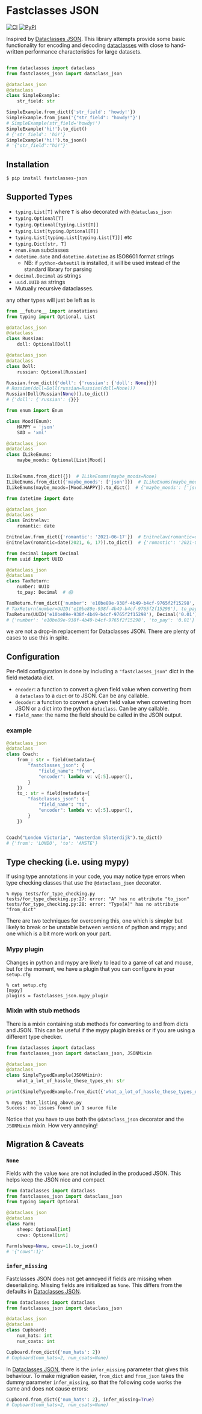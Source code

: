 Fastclasses JSON
================

[![CI](https://github.com/cakemanny/fastclasses-json/actions/workflows/pythonpackage.yml/badge.svg)](https://github.com/cakemanny/fastclasses-json/actions/workflows/pythonpackage.yml?query=branch%3Amaster)
[![PyPI](https://img.shields.io/pypi/v/fastclasses-json)](https://pypi.org/project/fastclasses-json/)

Inspired by [Dataclasses JSON](https://github.com/lidatong/dataclasses-json/).
This library attempts provide some basic functionality for encoding and
decoding [dataclasses](https://docs.python.org/3/library/dataclasses.html)
with close to hand-written performance characteristics for large datasets.

```python

from dataclasses import dataclass
from fastclasses_json import dataclass_json

@dataclass_json
@dataclass
class SimpleExample:
    str_field: str

SimpleExample.from_dict({'str_field': 'howdy!'})
SimpleExample.from_json('{"str_field": "howdy!"}')
# SimpleExample(str_field='howdy!')
SimpleExample('hi!').to_dict()
# {'str_field': 'hi!'}
SimpleExample('hi!').to_json()
# '{"str_field":"hi!"}'

```

Installation
------------
```bash
$ pip install fastclasses-json
```

Supported Types
---------------
* `typing.List[T]` where `T` is also decorated with `@dataclass_json`
* `typing.Optional[T]`
* `typing.Optional[typing.List[T]]`
* `typing.List[typing.Optional[T]]`
* `typing.List[typing.List[typing.List[T]]]` etc
* `typing.Dict[str, T]`
* `enum.Enum` subclasses
* `datetime.date` and `datetime.datetime` as ISO8601 format strings
  - NB: if `python-dateutil` is installed, it will be used instead of the
    standard library for parsing
* `decimal.Decimal` as strings
* `uuid.UUID` as strings
* Mutually recursive dataclasses.

any other types will just be left as is

```python
from __future__ import annotations
from typing import Optional, List

@dataclass_json
@dataclass
class Russian:
    doll: Optional[Doll]

@dataclass_json
@dataclass
class Doll:
    russian: Optional[Russian]

Russian.from_dict({'doll': {'russian': {'doll': None}}})
# Russian(doll=Doll(russian=Russian(doll=None)))
Russian(Doll(Russian(None))).to_dict()
# {'doll': {'russian': {}}}

from enum import Enum

class Mood(Enum):
    HAPPY = 'json'
    SAD = 'xml'

@dataclass_json
@dataclass
class ILikeEnums:
    maybe_moods: Optional[List[Mood]]


ILikeEnums.from_dict({})  # ILikeEnums(maybe_moods=None)
ILikeEnums.from_dict({'maybe_moods': ['json']})  # ILikeEnums(maybe_moods=[Mood.HAPPY])
ILikeEnums(maybe_moods=[Mood.HAPPY]).to_dict()  # {'maybe_moods': ['json']}

from datetime import date

@dataclass_json
@dataclass
class Enitnelav:
    romantic: date

Enitnelav.from_dict({'romantic': '2021-06-17'})  # Enitnelav(romantic=datetime.date(2021, 6, 17))
Enitnelav(romantic=date(2021, 6, 17)).to_dict()  # {'romantic': '2021-06-17'}

from decimal import Decimal
from uuid import UUID

@dataclass_json
@dataclass
class TaxReturn:
    number: UUID
    to_pay: Decimal  # 😱

TaxReturn.from_dict({'number': 'e10be89e-938f-4b49-b4cf-9765f2f15298', 'to_pay': '0.01'})
# TaxReturn(number=UUID('e10be89e-938f-4b49-b4cf-9765f2f15298'), to_pay=Decimal('0.01'))
TaxReturn(UUID('e10be89e-938f-4b49-b4cf-9765f2f15298'), Decimal('0.01')).to_dict()
# {'number': 'e10be89e-938f-4b49-b4cf-9765f2f15298', 'to_pay': '0.01'}

```

we are not a drop-in replacement for Dataclasses JSON. There are plenty of
cases to use this in spite.

Configuration
-------------

Per-field configuration is done by including a `"fastclasses_json"` dict
in the field metadata dict.

* `encoder`: a function to convert a given field value when converting from
  a `dataclass` to a `dict` or to JSON. Can be any callable.
* `decoder`: a function to convert a given field value when converting from
  JSON or a dict into the python `dataclass`. Can be any callable.
* `field_name`: the name the field should be called in the JSON output.

### example

```python
@dataclass_json
@dataclass
class Coach:
    from_: str = field(metadata={
        "fastclasses_json": {
            "field_name": "from",
            "encoder": lambda v: v[:5].upper(),
        }
    })
    to_: str = field(metadata={
        "fastclasses_json": {
            "field_name": "to",
            "encoder": lambda v: v[:5].upper(),
        }
    })


Coach("London Victoria", "Amsterdam Sloterdijk").to_dict()
# {'from': 'LONDO', 'to': 'AMSTE'}
```


Type checking (i.e. using mypy)
-------------------------------

If using type annotations in your code, you may notice type errors when type
checking classes that use the `@dataclass_json` decorator.

```
% mypy tests/for_type_checking.py
tests/for_type_checking.py:27: error: "A" has no attribute "to_json"
tests/for_type_checking.py:28: error: "Type[A]" has no attribute "from_dict"
```

There are two techniques for overcoming this, one which is simpler but likely
to break or be unstable between versions of python and mypy; and one which
is a bit more work on your part.

### Mypy plugin

Changes in python and mypy are likely to lead to a game of cat and mouse, but
for the moment, we have a plugin that you can configure in your `setup.cfg`

```
% cat setup.cfg
[mypy]
plugins = fastclasses_json.mypy_plugin
```

### Mixin with stub methods

There is a mixin containing stub methods for converting to and from dicts and
JSON. This can be useful if the mypy plugin breaks or if you are using a
different type checker.

```python
from dataclasses import dataclass
from fastclasses_json import dataclass_json, JSONMixin

@dataclass_json
@dataclass
class SimpleTypedExample(JSONMixin):
    what_a_lot_of_hassle_these_types_eh: str

print(SimpleTypedExample.from_dict({'what_a_lot_of_hassle_these_types_eh': 'yes'}))
```
```
% mypy that_listing_above.py
Success: no issues found in 1 source file
```

Notice that you have to use both the `@dataclass_json` decorator and the
`JSONMixin` mixin. How very annoying!


Migration & Caveats
-------------------

### `None`
Fields with the value `None` are not included in the produced JSON. This helps
keep the JSON nice and compact

```python
from dataclasses import dataclass
from fastclasses_json import dataclass_json
from typing import Optional

@dataclass_json
@dataclass
class Farm:
    sheep: Optional[int]
    cows: Optional[int]

Farm(sheep=None, cows=1).to_json()
# '{"cows":1}'
```


### `infer_missing`
Fastclasses JSON does not get annoyed if fields are missing when deserializing.
Missing fields are initialized as `None`. This differs from the defaults in
[Dataclasses JSON][dataclasses-json].

```python
from dataclasses import dataclass
from fastclasses_json import dataclass_json

@dataclass_json
@dataclass
class Cupboard:
    num_hats: int
    num_coats: int

Cupboard.from_dict({'num_hats': 2})
# Cupboard(num_hats=2, num_coats=None)
```

In [Dataclasses JSON][dataclasses-json], there is the `infer_missing`
parameter that gives this behaviour.
To make migration easier, `from_dict` and `from_json` takes the dummy parameter
`infer_missing`, so that the following code works the same and does
not cause errors:

```python
Cupboard.from_dict({'num_hats': 2}, infer_missing=True)
# Cupboard(num_hats=2, num_coats=None)
```

[dataclasses-json]: https://github.com/lidatong/dataclasses-json/

<!-- TODO: write about nested Any? -->
